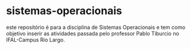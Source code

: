 # sistemas-operacionais
este repositório é para a disciplina de Sistemas Operacionais e tem como objetivo inserir as atividades passada pelo professor Pablo Tiburcio no IFAL-Campus Rio Largo.
